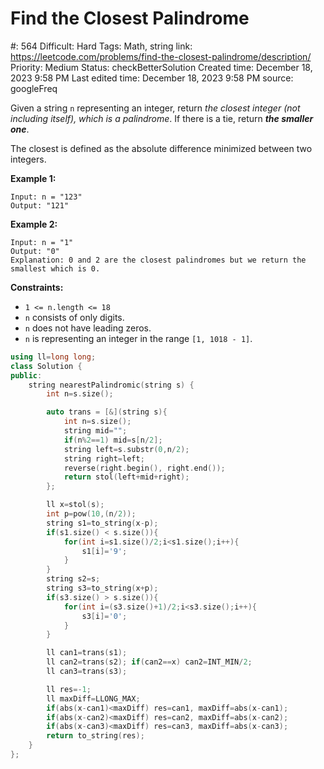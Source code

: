 # Find the Closest Palindrome

#: 564
Difficult: Hard
Tags: Math, string
link: https://leetcode.com/problems/find-the-closest-palindrome/description/
Priority: Medium
Status: checkBetterSolution
Created time: December 18, 2023 9:58 PM
Last edited time: December 18, 2023 9:58 PM
source: googleFreq

Given a string `n` representing an integer, return *the closest integer (not including itself), which is a palindrome*. If there is a tie, return ***the smaller one***.

The closest is defined as the absolute difference minimized between two integers.

**Example 1:**

```
Input: n = "123"
Output: "121"

```

**Example 2:**

```
Input: n = "1"
Output: "0"
Explanation: 0 and 2 are the closest palindromes but we return the smallest which is 0.

```

**Constraints:**

- `1 <= n.length <= 18`
- `n` consists of only digits.
- `n` does not have leading zeros.
- `n` is representing an integer in the range `[1, 1018 - 1]`.

```cpp
using ll=long long;
class Solution {
public:
    string nearestPalindromic(string s) {
        int n=s.size();

        auto trans = [&](string s){
            int n=s.size();
            string mid="";
            if(n%2==1) mid=s[n/2];
            string left=s.substr(0,n/2);
            string right=left;
            reverse(right.begin(), right.end());
            return stol(left+mid+right);
        };

        ll x=stol(s);
        int p=pow(10,(n/2));
        string s1=to_string(x-p);
        if(s1.size() < s.size()){
            for(int i=s1.size()/2;i<s1.size();i++){
                s1[i]='9';
            }
        }
        string s2=s;
        string s3=to_string(x+p);
        if(s3.size() > s.size()){
            for(int i=(s3.size()+1)/2;i<s3.size();i++){
                s3[i]='0';
            }
        }

        ll can1=trans(s1);
        ll can2=trans(s2); if(can2==x) can2=INT_MIN/2;
        ll can3=trans(s3);

        ll res=-1;
        ll maxDiff=LLONG_MAX;
        if(abs(x-can1)<maxDiff) res=can1, maxDiff=abs(x-can1);
        if(abs(x-can2)<maxDiff) res=can2, maxDiff=abs(x-can2);
        if(abs(x-can3)<maxDiff) res=can3, maxDiff=abs(x-can3);
        return to_string(res);
    }
};
```